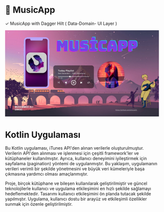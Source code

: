 # 🎵 MusicApp

✓ MusicApp with Dagger Hilt ( Data-Domain- UI Layer )

 <img src="https://github.com/erkocali1/MusicApp/blob/master/app/src/main/res/drawable/ft1.jpg" alt="Resim">

 </head>
<body>
  <h1>Kotlin Uygulaması</h1>
  <p>
    Bu Kotlin uygulaması, iTunes API'den alınan verilerle oluşturulmuştur. Verilerin API'den alınması ve işlenmesi için çeşitli framework'ler ve kütüphaneler kullanılmıştır. Ayrıca, kullanıcı deneyimini iyileştirmek için sayfalama (pagination) yöntemi de uygulanmıştır. Bu yaklaşım, uygulamanın verileri verimli bir şekilde yönetmesini ve büyük veri kümeleriyle başa çıkmasına yardımcı olması amaçlanmıştır.
  </p>
  <p>
    Proje, birçok kütüphane ve bileşen kullanılarak geliştirilmiştir ve güncel teknolojilerle kullanıcı ve uygulama etkileşimini en hızlı şekilde sağlamayı hedeflemektedir. Tasarımı kullanıcı etkileşimini ön planda tutacak şekilde yapılmıştır. Uygulama, kullanıcı dostu bir arayüz ve etkileşimli özellikler sunmak için özenle geliştirilmiştir.
  </p>
</body>

